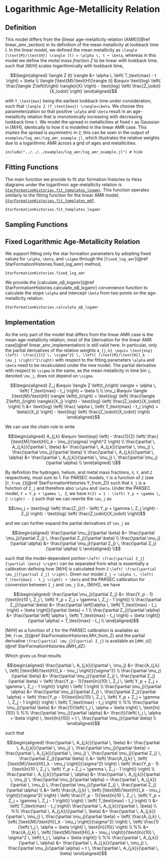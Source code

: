 # Logarithmic Age-Metallicity Relation

## Definition

This model differs from the [linear age-metallicity relation (AMR)](@ref linear_amr_section) in its definition of the mean metallicity at lookback time $t$. In the linear model, we defined the mean metallicity as ``\langle [\text{M}/\text{H}] \rangle (t) = \alpha \, t + \beta``, whereas in this model we define the *metal mass fraction* $Z$ to be linear with lookback time, such that [M/H] scales logarithmically with lookback time,

```math
\begin{aligned}
\langle Z (t) \rangle &= \alpha \, \left( T_\text{max} - t \right) + \beta \\
\langle [\text{M}/\text{H}]\rangle (t) &\equiv \text{log} \left( \frac{\langle Z\left(t\right) \rangle}{X} \right) - \text{log} \left( \frac{Z_\odot}{X_\odot} \right)
\end{aligned}
```

with ``T_\text{max}`` being the earliest lookback time under consideration, such that ``\langle Z (T_\text{max}) \rangle=\beta``. We choose this parameterization so that positive ``\alpha`` and ``\beta`` result in an age-metallicity relation that is monotonically increasing with decreasing lookback time ``t``. We model the spread in metallicities at fixed ``t`` as Gaussian in [M/H], identically to how it is modelled in the linear AMR case. This implies the spread is asymmetric in ``Z``; this can be seen in the output of `examples/log_amr/log_amr_example.jl`, which illustrates the relative weights due to a logarithmic AMR across a grid of ages and metallicities.

```@example
include("../../../examples/log_amr/log_amr_example.jl") # hide
```

## Fitting Functions

The main function we provide to fit star formation histories to Hess diagrams under the logarithmic age-metallicity relation is [`StarFormationHistories.fit_templates_logamr`](@ref). This function operates similarly to the fitting function for the linear AMR model, [`StarFormationHistories.fit_templates_mdf`](@ref). 

```@docs
StarFormationHistories.fit_templates_logamr
```

## Sampling Functions

## Fixed Logarithmic Age-Metallicity Relation

We support fitting only the star formation parameters by adopting fixed values for ``\alpha``, ``\beta``, and ``\sigma`` through the [`fixed_log_amr`](@ref StarFormationHistories.fixed_log_amr) method,

```@docs
StarFormationHistories.fixed_log_amr
```

We provide the [calculate\_αβ\_logamr](@ref StarFormationHistories.calculate_αβ_logamr) convenience function to calculate the slope ``\alpha`` and intercept ``\beta`` from two points on the age-metallicity relation.

```@docs
StarFormationHistories.calculate_αβ_logamr
```

## Implementation

As the only part of the model that differs from the linear AMR case is the mean age-metallicity relation, most of the [derivation for the linear AMR case](@ref linear_amr_implementation) is still valid here. In particular, only the partial derivatives of the relative weights ``A_{j,k} \equiv \text{exp} \left( -\frac{1}{2 \, \sigma^2} \, \left( [\text{M}/\text{H}]_k - \mu_j \right)^2\right)`` with respect to the fitting parameters ``\alpha`` and ``\beta`` need to be recalculated under the new model. The partial derivative with respect to ``\sigma`` is the same, as the mean metallicity in time bin ``j``, denoted ``\mu_j``, does not depend on ``\sigma``.

```math
\begin{aligned}
Z_j &\equiv \langle Z \left(t_j\right) \rangle = \alpha \, \left( T_\text{max} - t_j \right) + \beta \\
 \\
\mu_j &\equiv \langle [\text{M}/\text{H}] \rangle \left(t_j\right) = \text{log} \left( \frac{\langle Z\left(t_j\right) \rangle}{X_j} \right) - \text{log} \left( \frac{Z_\odot}{X_\odot} \right) \\
&= \text{log} \left[ \frac{ \alpha \, \left( T_\text{max} - t_j \right) + \beta}{X_j} \right] - \text{log} \left( \frac{Z_\odot}{X_\odot} \right)
\end{aligned}
```

We can use the chain rule to write

```math
\begin{aligned}
A_{j,k} &\equiv \text{exp} \left( - \frac{1}{2} \left( \frac{ [\text{M}/\text{H}]_k - \mu_j}{\sigma} \right)^2 \right) \\
\frac{\partial \, A_{j,k}}{\partial \, \beta} &= \frac{\partial \, A_{j,k}}{\partial \, \mu_j} \, \frac{\partial \mu_j}{\partial \beta} \\
\frac{\partial \, A_{j,k}}{\partial \, \alpha} &= \frac{\partial \, A_{j,k}}{\partial \, \mu_j} \, \frac{\partial \mu_j}{\partial \alpha} \\
\end{aligned} \\
```

By definition the hydrogen, helium, and metal mass fractions, ``X``, ``Y``, and ``Z`` respectively, must sum to 1. For PARSEC models, ``Y`` is a function of ``Z`` (see [`Y_from_Z`](@ref StarFormationHistories.Y_from_Z)) such that ``X_j`` is a function of ``Z_j`` and therefore also ``\alpha`` and ``\beta``. Under the PARSEC model, ``Y = Y_p + \gamma \, Z``, we have ``X(Z) = 1 - \left( Y_p + \gamma \, Z \right) - Z`` such that we can rewrite the ``\mu_j`` as 

```math
\mu_j = \text{log} \left( \frac{Z_j}{1 - \left( Y_p + \gamma \, Z_j \right) - Z_j} \right) - \text{log} \left( \frac{Z_\odot}{X_\odot} \right)
```

and we can further expand the partial derivatives of ``\mu_j`` as

```math
\begin{aligned}
\frac{\partial \mu_j}{\partial \beta} &= \frac{\partial \mu_j}{\partial Z_j} \, \frac{\partial Z_j}{\partial \beta} \\
\frac{\partial \mu_j}{\partial \alpha} &= \frac{\partial \mu_j}{\partial Z_j} \, \frac{\partial Z_j}{\partial \alpha} \\
\end{aligned} \\
```

such that the model-dependent portion ``\left( \frac{\partial Z_j}{\partial \beta} \right)`` can be separated from what is essentially a calibration defining how [M/H] is calculated from ``Z`` ``\left( \frac{\partial \mu_j}{\partial Z_j} \right)``. Given our model ``Z_j = \alpha \, \left( T_\text{max} - t_j \right) + \beta`` and the PARSEC calibration for conversion between ``Z_j`` and ``\mu_j`` (i.e., [M/H]), we have

```math
\begin{aligned}
\frac{\partial \mu_j}{\partial Z_j} &= \frac{Y_p - 1}{\text{ln}10 \, Z_j \, \left( Y_p + Z_j + \gamma \, Z_j - 1 \right)} \\
\frac{\partial Z_j}{\partial \beta} &= \frac{\partial \left[\alpha \, \left( T_\text{max} - t_j \right) + \beta \right]}{\partial \beta} = 1 \\
\frac{\partial Z_j}{\partial \alpha} &= \frac{\partial \left[ \alpha \, \left( T_\text{max} - t_j \right) + \beta \right]}{\partial \alpha} = T_\text{max} - t_j \\
\end{aligned}
```

[M/H] as a function of ``Z`` for the PARSEC calibration is available as [`MH_from_Z`](@ref StarFormationHistories.MH_from_Z) and the partial derivative ``\frac{\partial \mu_j}{\partial Z_j}`` is available as [`dMH_dZ`](@ref StarFormationHistories.dMH_dZ).


Which gives us final results

```math
\begin{aligned}
\frac{\partial \, A_{j,k}}{\partial \, \mu_j} &= \frac{A_{j,k} \, \left( [\text{M}/\text{H}]_k - \mu_j \right)}{\sigma^2} \\
\frac{\partial \mu_j}{\partial \beta} &= \frac{\partial \mu_j}{\partial Z_j} \, \frac{\partial Z_j}{\partial \beta} = \left( \frac{Y_p - 1}{\text{ln}(10) \, Z_j \, \left( Y_p + Z_j + \gamma \, Z_j - 1 \right)} \right) \ \left( 1 \right) \\
\frac{\partial \mu_j}{\partial \alpha} &= \frac{\partial \mu_j}{\partial Z_j} \, \frac{\partial Z_j}{\partial \alpha} = \left( \frac{Y_p - 1}{\text{ln}(10) \, Z_j \, \left( Y_p + Z_j + \gamma \, Z_j - 1 \right)} \right) \ \left( T_\text{max} - t_j \right) \\

%% \frac{\partial \mu_j}{\partial \beta} &= \frac{1}{\left( t_j \, \alpha + \beta \right) \, \text{ln}(10)} \\
%% \frac{\partial \mu_j}{\partial \alpha} &= \frac{t}{\left( t_j \, \alpha + \beta \right) \, \text{ln}(10)} = t \, \frac{\partial \mu_j}{\partial \beta} \\
\end{aligned}
```

such that

```math
\begin{aligned}
\frac{\partial \, A_{j,k}}{\partial \, \beta} &= \frac{\partial \, A_{j,k}}{\partial \, \mu_j} \, \frac{\partial \mu_j}{\partial \beta} = \frac{\partial \, A_{j,k}}{\partial \, \mu_j} \, \frac{\partial \mu_j}{\partial Z_j} \, \frac{\partial Z_j}{\partial \beta} \\
&= \left( \frac{A_{j,k} \, \left( [\text{M}/\text{H}]_k - \mu_j \right)}{\sigma^2} \right) \ \left( \frac{Y_p - 1}{\text{ln}10 \, Z_j \, \left( Y_p + Z_j + \gamma \, Z_j - 1 \right)} \right) \\
\frac{\partial \, A_{j,k}}{\partial \, \alpha} &= \frac{\partial \, A_{j,k}}{\partial \, \mu_j} \, \frac{\partial \mu_j}{\partial \alpha} = \frac{\partial \, A_{j,k}}{\partial \, \mu_j} \, \frac{\partial \mu_j}{\partial Z_j} \, \frac{\partial Z_j}{\partial \alpha} \\
&= \left( \frac{A_{j,k} \, \left( [\text{M}/\text{H}]_k - \mu_j \right)}{\sigma^2} \right) \ \left( \frac{Y_p - 1}{\text{ln}10 \, Z_j \, \left( Y_p + Z_j + \gamma \, Z_j - 1 \right)} \right) \ \left( T_\text{max} - t_j \right) \\
&= \left( T_\text{max} - t_j \right)\ \frac{\partial \, A_{j,k}}{\partial \, \beta} \\

%% \frac{\partial \, A_{j,k}}{\partial \, \beta} &= \frac{\partial \, A_{j,k}}{\partial \, \mu_j} \, \frac{\partial \mu_j}{\partial \beta} = \left( \frac{A_{j,k} \, \left( [\text{M}/\text{H}]_k - \mu_j \right)}{\sigma^2} \right) \, \left( \frac{1}{\left( t_j \, \alpha + \beta \right) \, \text{ln}(10)} \right) \\
%% &= \frac{A_{j,k} \, \left( [\text{M}/\text{H}]_k - \mu_j \right)}{\text{ln}(10) \, \sigma^2 \, \left( t_j \, \alpha + \beta \right)} \\
%% \frac{\partial \, A_{j,k}}{\partial \, \alpha} &= \frac{\partial \, A_{j,k}}{\partial \, \mu_j} \, \frac{\partial \mu_j}{\partial \alpha} = t \, \frac{\partial \, A_{j,k}}{\partial \, \beta}
\end{aligned}
```